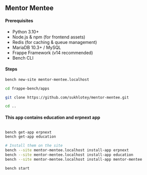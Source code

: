 ## Mentor Mentee

#### Prerequisites

* Python 3.10+
* Node.js & npm (for frontend assets)
* Redis (for caching & queue management)
* MariaDB 10.3+ / MySQL
* Frappe Framework (v14 recommended)
* Bench CLI

#### Steps

```bash
bench new-site mentor-mentee.localhost
```
```bash
cd frappe-bench/apps
```

```bash
git clone https://github.com/sukhlotey/mentor-mentee.git
```
```bash
cd ..
```
#### This app contains education and erpnext app

```bash

bench get-app erpnext 
bench get-app education

# Install them on the site
bench --site mentor-mentee.localhost install-app erpnext
bench --site mentor-mentee.localhost install-app education
bench --site mentor-mentee.localhost install-app mentor-mentee
```
```
bench start
```

